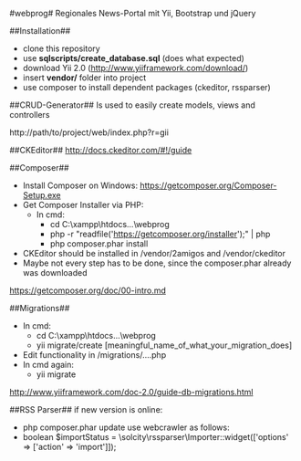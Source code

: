 #webprog#
Regionales News-Portal mit Yii, Bootstrap und jQuery


##Installation##
- clone this repository
- use **sqlscripts/create_database.sql** (does what expected)
- download Yii 2.0 (http://www.yiiframework.com/download/)
- insert **vendor/** folder into project
- use composer to install dependent packages (ckeditor, rssparser)

##CRUD-Generator##
Is used to easily create models, views and controllers

http://path/to/project/web/index.php?r=gii

##CKEditor##
http://docs.ckeditor.com/#!/guide

##Composer##
- Install Composer on Windows: https://getcomposer.org/Composer-Setup.exe
- Get Composer Installer via PHP:
    - In cmd:
        - cd C:\xampp\htdocs\...\webprog
        - php -r "readfile('https://getcomposer.org/installer');" | php
        - php composer.phar install
- CKEditor should be installed in /vendor/2amigos and /vendor/ckeditor
- Maybe not every step has to be done, since the composer.phar already was downloaded

https://getcomposer.org/doc/00-intro.md

##Migrations##
- In cmd:
    - cd C:\xampp\htdocs\...\webprog
    - yii migrate/create [meaningful_name_of_what_your_migration_does]
- Edit functionality in /migrations/....php
- In cmd again:
    - yii migrate

http://www.yiiframework.com/doc-2.0/guide-db-migrations.html

##RSS Parser##
if new version is online:
- php composer.phar update
use webcrawler as follows:
- boolean $importStatus = \solcity\rssparser\Importer::widget(['options' => ['action' => 'import']]);
